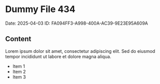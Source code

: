 # Dummy File 434

Date: 2025-04-03
ID: FA094FF3-A998-400A-AC39-9E23E95A609A

## Content

Lorem ipsum dolor sit amet, consectetur adipiscing elit.
Sed do eiusmod tempor incididunt ut labore et dolore magna aliqua.

* Item 1
* Item 2
* Item 3
